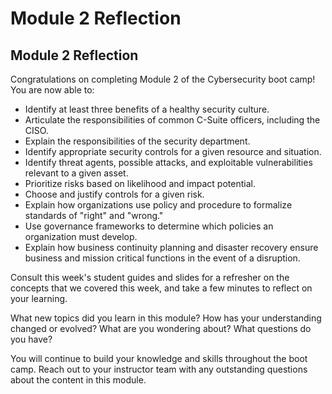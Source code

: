 # Module 2 Reflection

## Module 2 Reflection

Congratulations on completing Module 2 of the Cybersecurity boot camp! You are now able to:

* Identify at least three benefits of a healthy security culture.
* Articulate the responsibilities of common C-Suite officers, including the CISO.
* Explain the responsibilities of the security department.
* Identify appropriate security controls for a given resource and situation.
* Identify threat agents, possible attacks, and exploitable vulnerabilities relevant to a given asset.
* Prioritize risks based on likelihood and impact potential.
* Choose and justify controls for a given risk.
* Explain how organizations use policy and procedure to formalize standards of "right" and "wrong."
* Use governance frameworks to determine which policies an organization must develop.
* Explain how business continuity planning and disaster recovery ensure business and mission critical functions in the event of a disruption.

Consult this week's student guides and slides for a refresher on the concepts that we covered this week, and take a few minutes to reflect on your learning.

What new topics did you learn in this module? How has your understanding changed or evolved? What are you wondering about? What questions do you have?

You will continue to build your knowledge and skills throughout the boot camp. Reach out to your instructor team with any outstanding questions about the content in this module.
